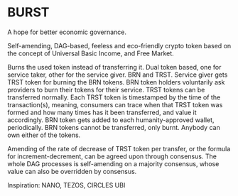 # BURST
A hope for better economic governance.

Self-amending, DAG-based, feeless and eco-friendly crypto token based on the concept of Universal Basic Income, and Free Market.

Burns the used token instead of transferring it.
Dual token based, one for service taker, other for the service giver.
BRN and TRST.
Service giver gets TRST token for burning the BRN tokens. BRN token holders voluntarily ask providers to burn their tokens for their service. TRST tokens can be transferred normally. Each TRST token is timestamped by the time of the transaction(s), meaning, consumers can trace when that TRST token was formed and how many times has it been transferred, and value it accordingly.  BRN token gets added to each humanity-approved wallet, periodically. BRN tokens cannot be transferred, only burnt. Anybody can own either of the tokens.

Amending of the rate of decrease of TRST token per transfer, or the formula for increment-decrement, can be agreed upon through consensus. The whole DAG processes is self-amending on a majority consensus, whose value can also be overridden by consensus.

Inspiration:
NANO,
TEZOS,
CIRCLES UBI
